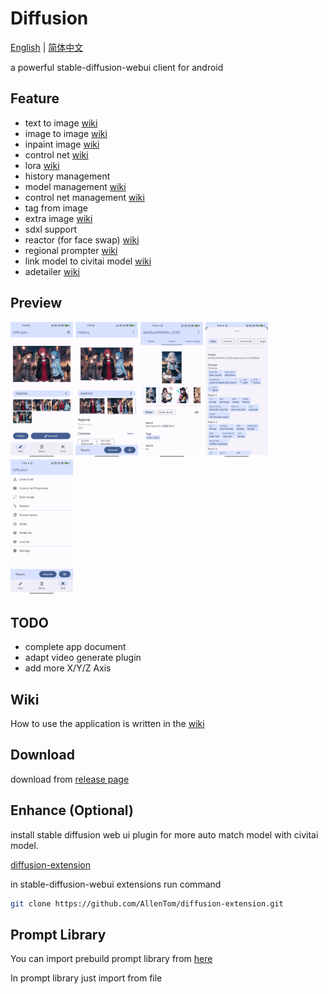 # Diffusion
[English](#) | [简体中文](./README_zh_cn.md)


a powerful stable-diffusion-webui client for android

## Feature
- text to image [wiki](https://github.com/AllenTom/diffusion-client/wiki/QuickStart)
- image to image [wiki](https://github.com/AllenTom/diffusion-client/wiki/Image-to-image)
- inpaint image [wiki](https://github.com/AllenTom/diffusion-client/wiki/Image-to-image#inpaint)
- control net [wiki](https://github.com/AllenTom/diffusion-client/wiki/Extension-%E2%80%90-ControlNet)
- lora [wiki](https://github.com/AllenTom/diffusion-client/wiki/Lora-management)
- history management
- model management [wiki](https://github.com/AllenTom/diffusion-client/wiki/Model-management)
- control net management [wiki](https://github.com/AllenTom/diffusion-client/wiki/Extension-%E2%80%90-ControlNet)
- tag from image
- extra image [wiki](https://github.com/AllenTom/diffusion-client/wiki/Extension-%E2%80%90-Hires-fix)
- sdxl support
- reactor (for face swap) [wiki](https://github.com/AllenTom/diffusion-client/wiki/Extension-%E2%80%90-Reactor)
- regional prompter [wiki](https://github.com/AllenTom/diffusion-client/wiki/Extension-%E2%80%90-Regional-prompter)
- link model to civitai model [wiki](https://github.com/AllenTom/diffusion-client/wiki/Model-management#automatically-matches-civitai-models)
- adetailer [wiki](https://github.com/AllenTom/diffusion-client/wiki/Extension-%E2%80%90-Adetailer)
## Preview
<p float="left">
  <img src="./assets/preview_draw.png" width="100" />
  <img src="./assets/preview_history.png" width="100" /> 
  <img src="./assets/preview_model.png" width="100" /> 
  <img src="./assets/preview_params.png" width="100" /> 
  <img src="./assets/preview_tools.png" width="100" /> 
</p>

## TODO
- complete app document
- adapt video generate plugin
- add more X/Y/Z Axis

## Wiki
How to use the application is written in the [wiki](https://github.com/AllenTom/diffusion-client/wiki)

## Download
download from [release page](https://github.com/AllenTom/diffusion-client/releases)

## Enhance (Optional)
install stable diffusion web ui plugin for more auto match model with civitai model.

[diffusion-extension](https://github.com/AllenTom/diffusion-extension.git)

in stable-diffusion-webui extensions run command

```bash
git clone https://github.com/AllenTom/diffusion-extension.git
```

## Prompt Library
You can import prebuild prompt library from [here](https://github.com/AllenTom/diffusion-client/releases/tag/0.0.2)

In prompt library just import from file

